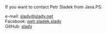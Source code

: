 If you want to contact Petr Sladek from Java.PS:

e-mail: <slady@slady.net>
<br>
Facebook: [petr.sladek.slady](https://www.facebook.com/petr.sladek.slady)
<br>
GitHub: [slady](https://github.com/slady)
